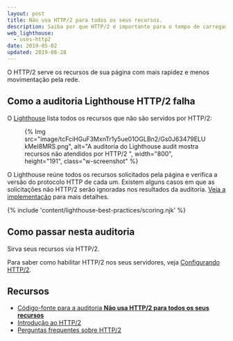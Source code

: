 ```yaml
---
layout: post
title: Não usa HTTP/2 para todos os seus recursos.
description: Saiba por que HTTP/2 é importante para o tempo de carregamento de sua página e como ativar HTTP/2 no seu servidor.
web_lighthouse:
  - uses-http2
date: 2019-05-02
updated: 2019-08-28
---
```


O HTTP/2 serve os recursos de sua página com mais rapidez e menos movimentação pela rede.

## Como a auditoria Lighthouse HTTP/2 falha

O [Lighthouse](https://developers.google.com/web/tools/lighthouse/) lista todos os recursos que não são servidos por HTTP/2:

<figure class="w-figure">   {% Img src="image/tcFciHGuF3MxnTr1y5ue01OGLBn2/Gs0J63479ELUkMeI8MRS.png", alt="A auditoria do Lighthouse audit mostra recursos não atendidos por HTTP/2 ", width="800", height="191", class="w-screenshot" %}</figure>

O Lighthouse reúne todos os recursos solicitados pela página e verifica a versão do protocolo HTTP de cada um. Existem alguns casos em que as solicitações não HTTP/2 serão ignoradas nos resultados da auditoria. [Veja a implementação](https://github.com/GoogleChrome/lighthouse/blob/9fad007174f240982546887a7e97f452e0eeb1d1/lighthouse-core/audits/dobetterweb/uses-http2.js#L138) para mais detalhes.

{% include 'content/lighthouse-best-practices/scoring.njk' %}

## Como passar nesta auditoria

Sirva seus recursos via HTTP/2.

Para saber como habilitar HTTP/2 nos seus servidores, veja [Configurando HTTP/2](https://dassur.ma/things/h2setup/).

## Recursos

- [Código-fonte para a auditoria **Não usa HTTP/2 para todos os seus recursos**](https://github.com/GoogleChrome/lighthouse/blob/master/lighthouse-core/audits/dobetterweb/uses-http2.js)
- [Introdução ao HTTP/2](https://developers.google.com/web/fundamentals/performance/http2/)
- [Perguntas frequentes sobre HTTP/2](https://http2.github.io/faq/)
